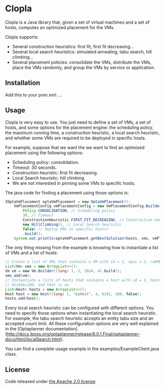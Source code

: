 # Clopla

Clopla is a Java library that, given a set of virtual machines and a set of hosts, computes an optimized 
placement for the VMs.

Clopla supports:
* Several construction heuristics: first fit, first fit decreasing...
* Several local search heuristics: simulated annealing, tabu search, hill climbing...
* Several placement policies: consolidate the VMs, distribute the VMs, place the VMs randomly, and group the VMs
by service or application.

## Installation

Add this to your pom.xml:
...

## Usage

Clopla is very easy to use. You just need to define a set of VMs, a set of hosts, and some options for the 
placement engine: the scheduling policy, the maximum running time, a construction heuristic, a local search heuristic, 
and whether some VMs are required to be deployed in specific hosts.

For example, suppose that we want the we want to find an optimized placement using the following options:
* Scheduling policy: consolidation.
* Timeout: 30 seconds.
* Construction heuristic: first fit decreasing.
* Local Search heuristic: hill climbing.
* We are not interested in pinning some VMs to specific hosts.

The java code for finding a placement using those options is:
```java
IOptaVmPlacement optaVmPlacement = new OptaVmPlacement();
    VmPlacementConfig vmPlacementConfig = new VmPlacementConfig.Builder(
        Policy.CONSOLIDATION, // Scheduling policy
        30, // Timeout
        ConstructionHeuristic.FIRST_FIT_DECREASING, // Construction heuristic
        new HillClimbing(), // Local Search heuristic
        false) // Deploy VMs in specific hosts?
        .build();
    System.out.println(optaVmPlacement.getBestSolution(hosts, vms, vmPlacementConfig)); // get placement and print it
```
The only thing missing from the example is knowing how to instantiate a list of VMs and a list of hosts:
 ```java
 // Create a list of VMs that contains a VM with id = 1, cpus = 2, ramMb = 1024, and diskGb = 4
 List<Vm> vms = new ArrayList<>();
 Vm vm = new Vm.Builder((long) 1, 2, 1024, 4).build();
 vms.add(vm);
 // Instantiate a lists of hosts that contains a host with id = 1, hostname = myHost, cpus = 4, ramMb = 8192,
 // diskGb=100, and that is on
 List<Host> hosts = new ArrayList<>();
 Host host = new Host((long) 1, "myHost", 4, 8192, 100, false);
 hosts.add(host);
 ```

Every local search heuristic can be configured with different options. You need to specify those options when
instantiating the local search heuristic. For example, the tabu search heuristic accepts an entity tabu size and an
accepted count limit. All these configuration options are very well explained in the [Optaplanner documentation]
(http://docs.jboss.org/optaplanner/release/6.0.1.Final/optaplanner-docs/html/localSearch.html).

You can find a complete usage example in the examples/ExampleClient.java class.

## License

Code released under [the Apache 2.0 license](http://www.apache.org/licenses/LICENSE-2.0)